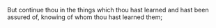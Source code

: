 But continue thou in the things which thou hast learned and hast been assured of, knowing of whom thou hast learned them;
